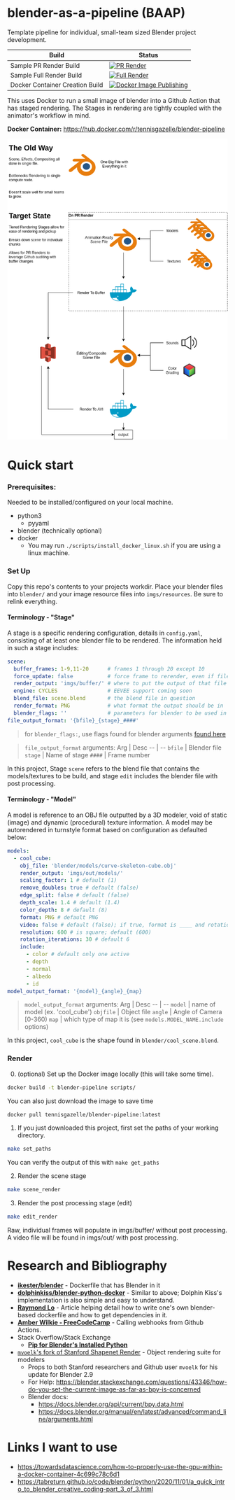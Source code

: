 # blender-as-a-pipeline (BAAP)

Template pipeline for individual, small-team sized Blender project development.

Build | Status
 -- | -- 
Sample PR Render Build |  [![PR Render](https://github.com/TennisGazelle/blender-pipeline/actions/workflows/pr_render.yml/badge.svg)](https://github.com/TennisGazelle/blender-pipeline/actions/workflows/pr_render.yml)
Sample Full Render Build | [![Full Render](https://github.com/TennisGazelle/blender-pipeline/actions/workflows/render.yml/badge.svg)](https://github.com/TennisGazelle/blender-pipeline/actions/workflows/render.yml)
Docker Container Creation Build | [![Docker Image Publishing](https://github.com/TennisGazelle/blender-pipeline/actions/workflows/docker.yml/badge.svg)](https://github.com/TennisGazelle/blender-pipeline/actions/workflows/docker.yml)


This uses Docker to run a small image of blender into a Github Action that has staged rendering.
The Stages in rendering are tightly coupled with the animator's workflow in mind.

**Docker Container:** https://hub.docker.com/r/tennisgazelle/blender-pipeline

![Diagram of Blender Pipeline](docs/blender-pipeline-flowchart.png)

# Quick start

### Prerequisites:
Needed to be installed/configured on your local machine.
 - python3
    - pyyaml
 - blender (technically optional)
 - docker
    - You may run `./scripts/install_docker_linux.sh` if you are using a linux machine.


### Set Up
Copy this repo's contents to your projects workdir.
Place your blender files into `blender/` and your image resource files into `imgs/resources`.  Be sure to relink everything.

#### Terminology - "Stage"
A stage is a specific rendering configuration, details in `config.yaml`, consisting of at least one blender file to be rendered.
The information held in such a stage includes:

```yaml
scene:
  buffer_frames: 1-9,11-20      # frames 1 through 20 except 10
  force_update: false           # force frame to rerender, even if file exists
  render_output: 'imgs/buffer/' # where to put the output of that file
  engine: CYCLES                # EEVEE support coming soon
  blend_file: scene.blend       # the blend file in question
  render_format: PNG            # what format the output should be in
  blender_flags: ''             # parameters for blender to be used in the docker call
file_output_format: '{bfile}_{stage}_####'
```

> for `blender_flags:`, use flags found for blender arguments [found here](https://docs.blender.org/manual/en/latest/advanced/command_line/arguments.html)

> `file_output_format` arguments:
> Arg | Desc
> -- | --
> `bfile` | Blender file
> `stage` | Name of stage
> `####` | Frame number

In this project, Stage `scene` refers to the blend file that contains the models/textures to be build, and stage `edit` includes the blender file with post processing.

#### Terminology - "Model"
A model is reference to an OBJ file outputted by a 3D modeler, void of static (image) and dynamic (procedural) texture information.  A model may be autorendered in turnstyle format based on configuration as defaulted below:

```yaml
models:
  - cool_cube:
    obj_file: 'blender/models/curve-skeleton-cube.obj'
    render_output: 'imgs/out/models/'
    scaling_factor: 1 # default (1)
    remove_doubles: true # default (false)
    edge_split: false # default (false)
    depth_scale: 1.4 # default (1.4)
    color_depth: 8 # default (8)
    format: PNG # default PNG
    video: false # default (false); if true, format is ____ and rotation_iteration will be 5 sec rotation at 30 fps (150)
    resolution: 600 # is square; default (600)
    rotation_iterations: 30 # default 6
    include:
      - color # default only one active
      - depth
      - normal
      - albedo
      - id
model_output_format: '{model}_{angle}_{map}
```

> `model_output_format` arguments:
> Arg | Desc
> -- | --
> `model` | name of model (ex. 'cool_cube')
> `objfile` | Object file
> `angle` | Angle of Camera [0-360)
> `map` | which type of map it is (see `models.MODEL_NAME.include` options)

In this project, `cool_cube` is the shape found in `blender/cool_scene.blend`. 

### Render
0. (optional) Set up the Docker image locally (this will take some time).
```bash
docker build -t blender-pipeline scripts/
```

You can also just download the image to save time
```bash
docker pull tennisgazelle/blender-pipeline:latest
```

1. If you just downloaded this project, first set the paths of your working directory.

```bash
make set_paths
```

You can verify the output of this with `make get_paths`

2. Render the scene stage
```bash
make scene_render
```

3. Render the post processing stage (edit)
```bash
make edit_render
```

Raw, individual frames will populate in imgs/buffer/ without post processing.
A video file will be found in imgs/out/ with post processing.


# Research and Bibliography
 - [**ikester/blender**](https://hub.docker.com/r/ikester/blender) - Dockerfile that has Blender in it
 - [**dolphinkiss/blender-python-docker**](https://github.com/dolphinkiss/blender-python-docker/blob/master/Dockerfile) - Similar to above; Dolphin Kiss's implementation is also simple and easy to understand.
 - [**Raymond Lo**](https://dis.co/blog/build-a-blender-docker-container-for-distributing-rendering/) - Article helping detail how to write one's own blender-based dockerfile and how to get dependencies in it.
 - [**Amber Wilkie - FreeCodeCamp**](https://www.freecodecamp.org/news/how-to-use-github-actions-to-call-webhooks/) - Calling webhooks from Github Actions.
 - Stack Overflow/Stack Exchange
    - [**Pip for Blender's Installed Python**](https://blender.stackexchange.com/questions/56011/how-to-install-pip-for-blenders-bundled-python)
 - [`mvoelk`'s fork of Stanford Shapenet Render](https://github.com/mvoelk/stanford-shapenet-renderer) - Object rendering suite for modelers
   - Props to both Stanford researchers and Github user `mvoelk` for his update for Blender 2.9
   - For Help: https://blender.stackexchange.com/questions/43346/how-do-you-set-the-current-image-as-far-as-bpy-is-concerned
   - Blender docs: 
     - https://docs.blender.org/api/current/bpy.data.html
     - https://docs.blender.org/manual/en/latest/advanced/command_line/arguments.html

# Links I want to use
 - https://towardsdatascience.com/how-to-properly-use-the-gpu-within-a-docker-container-4c699c78c6d1
 - https://tabreturn.github.io/code/blender/python/2020/11/01/a_quick_intro_to_blender_creative_coding-part_3_of_3.html